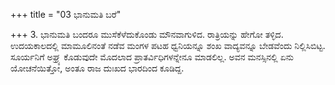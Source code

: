 +++
title = "03 ಭಾನುಮತಿ ಬರೆ"

+++
3. ಭಾನುಮತಿ ಬಂದರೂ ಮುಸೆಕೆಳೆದುಕೊಂಡು ಮೌನವಾಗುಳಿದ. ರಾತ್ರಿಯನ್ನು ಹೇಗೋ ತಳ್ಳಿದ. ಉದಯಕಾಲದಲ್ಲಿ ಮಾಮೂಲಿನಂತೆ ನಡೆವ ಮಂಗಳ ಪಟಹ ಧ್ವನಿಯನ್ನೂ ಶಂಖ ವಾದ್ಯವನ್ನೂ ಬೇಡವೆಂದು ನಿಲ್ಲಿಸಿಬಿಟ್ಟ. ಸೂರ್ಯನಿಗೆ ಅಘ್ರ್ಯ ಕೊಡುವುದೇ ಮೊದಲಾದ ಪ್ರಾತರ್ವಿಧಿಗಳನ್ನೇನೂ ಮಾಡಲಿಲ್ಲ. ಅವನ ಮನಸ್ಸಿನಲ್ಲಿ ಏನು ಯೋಚನೆಯಿತ್ತೋ, ಅಂತೂ ರಾಜ ದುಃಖದ ಭಾರದಿಂದ ಕೂಡಿದ್ದ.